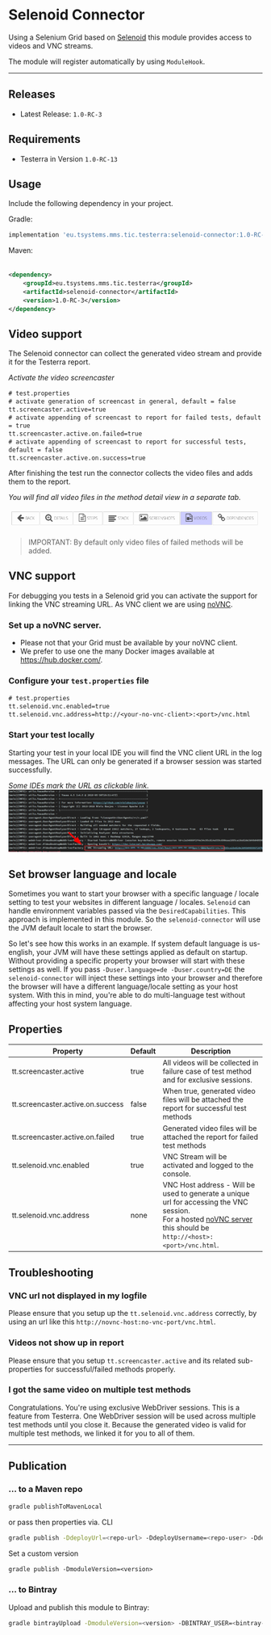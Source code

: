 # Selenoid Connector

Using a Selenium Grid based on [Selenoid](https://github.com/aerokube/selenoid) this module provides access to videos and VNC
streams.

The module will register automatically by using `ModuleHook`.

---- 

## Releases

* Latest Release: `1.0-RC-3`

## Requirements

* Testerra in Version `1.0-RC-13`

## Usage

Include the following dependency in your project.

Gradle:

````groovy
implementation 'eu.tsystems.mms.tic.testerra:selenoid-connector:1.0-RC-3'
````

Maven:

````xml

<dependency>
    <groupId>eu.tsystems.mms.tic.testerra</groupId>
    <artifactId>selenoid-connector</artifactId>
    <version>1.0-RC-3</version>
</dependency>
````

## Video support

The Selenoid connector can collect the generated video stream and provide it for the Testerra report.

*Activate the video screencaster*

````
# test.properties
# activate generation of screencast in general, default = false
tt.screencaster.active=true
# activate appending of screencast to report for failed tests, default = true
tt.screencaster.active.on.failed=true
# activate appending of screencast to report for successful tests, default = false
tt.screencaster.active.on.success=true
````

After finishing the test run the connector collects the video files and adds them to the report.

*You will find all video files in the method detail view in a separate tab.*

![](doc/selenoid_connector_report_video_tab.png)

> IMPORTANT: By default only video files of failed methods will be added.

## VNC support

For debugging you tests in a Selenoid grid you can activate the support for linking the VNC streaming URL. As VNC client we are
using [noVNC](https://github.com/novnc/noVNC).

### Set up a noVNC server.

* Please not that your Grid must be available by your noVNC client.
* We prefer to use one the many Docker images available at https://hub.docker.com/.

### Configure your `test.properties` file

````
# test.properties
tt.selenoid.vnc.enabled=true
tt.selenoid.vnc.address=http://<your-no-vnc-client>:<port>/vnc.html
````

### Start your test locally

Starting your test in your local IDE you will find the VNC client URL in the log messages. The URL can only be generated if a
browser session was started successfully.

*Some IDEs mark the URL as clickable link.*
![](doc/selenoid_connector_vnc_url.png)

## Set browser language and locale

Sometimes you want to start your browser with a specific language / locale setting to test your websites in different language /
locales.
`Selenoid` can handle environment variables passed via the `DesiredCapabilities`. This approach is implemented in this module. So
the `selenoid-connector` will use the JVM default locale to start the browser.

So let's see how this works in an example. If system default language is us-english, your JVM will have these settings applied as
default on startup. Without providing a specific property your browser will start with these settings as well. If you
pass `-Duser.language=de -Duser.country=DE` the `selenoid-connector` will inject these settings into your browser and therefore the
browser will have a different language/locale setting as your host system. With this in mind, you're able to do multi-language test
without affecting your host system language.

## Properties

|Property|Default|Description|
|---|---|---|
|tt.screencaster.active|true|All videos will be collected in failure case of test method and for exclusive sessions.|
|tt.screencaster.active.on.success|false|When true, generated video files will be attached the report for successful test methods|
|tt.screencaster.active.on.failed|true|Generated video files will be attached the report for failed test methods|
|tt.selenoid.vnc.enabled|true|VNC Stream will be activated and logged to the console.|
|tt.selenoid.vnc.address|none|VNC Host address - Will be used to generate a unique url for accessing the VNC session. <br> For a hosted [noVNC server](https://github.com/novnc/noVNC) this should be `http://<host>:<port>/vnc.html`.|

## Troubleshooting

### VNC url not displayed in my logfile

Please ensure that you setup up the `tt.selenoid.vnc.address` correctly, by using an url like
this `http://novnc-host:no-vnc-port/vnc.html`.

### Videos not show up in report

Please ensure that you setup `tt.screencaster.active` and its related sub-properties for successful/failed methods properly.

### I got the same video on multiple test methods

Congratulations. You're using exclusive WebDriver sessions. This is a feature from Testerra. One WebDriver session will be used
across multiple test methods until you close it. Because the generated video is valid for multiple test methods, we linked it for
you to all of them.

---

## Publication

### ... to a Maven repo

```sh
gradle publishToMavenLocal
```

or pass then properties via. CLI

```sh
gradle publish -DdeployUrl=<repo-url> -DdeployUsername=<repo-user> -DdeployPassword=<repo-password>
```

Set a custom version

```shell script
gradle publish -DmoduleVersion=<version>
```

### ... to Bintray

Upload and publish this module to Bintray:

````sh
gradle bintrayUpload -DmoduleVersion=<version> -DBINTRAY_USER=<bintray-user> -DBINTRAY_API_KEY=<bintray-api-key>
```` 
